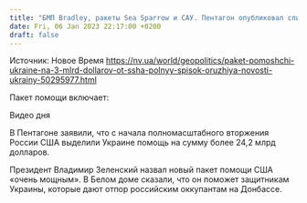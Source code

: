 ```yaml
---
title: "БМП Bradley, ракеты Sea Sparrow и САУ. Пентагон опубликовал список вооружения в пакете помощи Украине на 3 млрд долларов"
date: Fri, 06 Jan 2023 22:17:00 +0200
draft: false
---
```

Источник: Новое Время https://nv.ua/world/geopolitics/paket-pomoshchi-ukraine-na-3-mlrd-dollarov-ot-ssha-polnyy-spisok-oruzhiya-novosti-ukrainy-50295977.html


 Пакет помощи включает:

 Видео дня   

В Пентагоне заявили, что с начала полномасштабного вторжения России США выделили Украине помощь на сумму более 24,2 млрд долларов.

Президент Владимир Зеленский назвал новый пакет помощи США «очень мощным». В Белом доме сказали, что он поможет защитникам Украины, которые дают отпор российским оккупантам на Донбассе.
